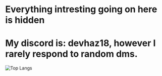 # Everything intresting going on here is hidden
# My discord is: devhaz18, however I rarely respond to random dms.

![Top Langs](https://github-readme-stats.vercel.app/api/top-langs/?username=DevvHaz18&layout=compact)
